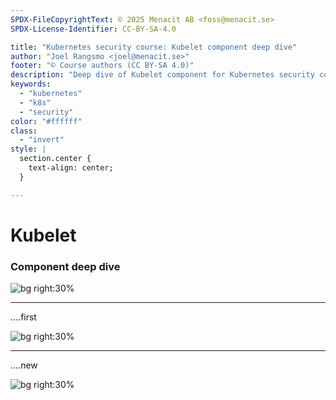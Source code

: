 ```yaml
---
SPDX-FileCopyrightText: © 2025 Menacit AB <foss@menacit.se>
SPDX-License-Identifier: CC-BY-SA-4.0

title: "Kubernetes security course: Kubelet component deep dive"
author: "Joel Rangsmo <joel@menacit.se>"
footer: "© Course authors (CC BY-SA 4.0)"
description: "Deep dive of Kubelet component for Kubernetes security course"
keywords:
  - "kubernetes"
  - "k8s"
  - "security"
color: "#ffffff"
class:
  - "invert"
style: |
  section.center {
    text-align: center;
  }

---
```

<!-- _footer: "%ATTRIBUTION_PREFIX% Bruno Cordioli (CC BY 2.0)" -->
# Kubelet
### Component deep dive

![bg right:30%](images/capsule_house.jpg)

<!--
-->

---
<!-- _footer: "%ATTRIBUTION_PREFIX% Bruno Cordioli (CC BY 2.0)" -->
....first

![bg right:30%](images/capsule_house.jpg)

<!--
-->

---
<!-- _footer: "%ATTRIBUTION_PREFIX% " -->
....new

![bg right:30%](images/.jpg)

<!--
-->
